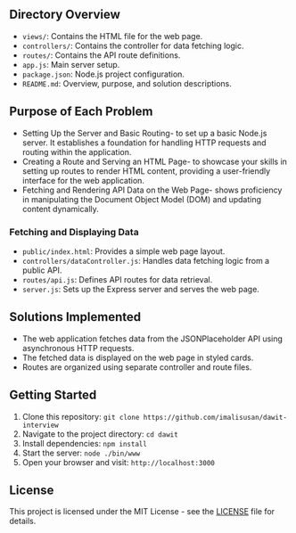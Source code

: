 ## Directory Overview
- `views/`: Contains the HTML file for the web page.
- `controllers/`: Contains the controller for data fetching logic.
- `routes/`: Contains the API route definitions.
- `app.js`: Main server setup.
- `package.json`: Node.js project configuration.
- `README.md`: Overview, purpose, and solution descriptions.

## Purpose of Each Problem
- Setting Up the Server and Basic Routing- to set up a basic Node.js server. It establishes a foundation for handling HTTP requests and routing within the application. 
- Creating a Route and Serving an HTML Page- to showcase your skills in setting up routes to render HTML content, providing a user-friendly interface for the web application.
- Fetching and Rendering API Data on the Web Page- shows proficiency in manipulating the Document Object Model (DOM) and updating content dynamically.


### Fetching and Displaying Data
- `public/index.html`: Provides a simple web page layout.
- `controllers/dataController.js`: Handles data fetching logic from a public API.
- `routes/api.js`: Defines API routes for data retrieval.
- `server.js`: Sets up the Express server and serves the web page.
## Solutions Implemented

- The web application fetches data from the JSONPlaceholder API using asynchronous HTTP requests.
- The fetched data is displayed on the web page in styled cards.
- Routes are organized using separate controller and route files.

## Getting Started

1. Clone this repository: `git clone https://github.com/imalisusan/dawit-interview`
2. Navigate to the project directory: `cd dawit`
3. Install dependencies: `npm install`
4. Start the server: `node ./bin/www`
5. Open your browser and visit: `http://localhost:3000`


## License

This project is licensed under the MIT License - see the [LICENSE](LICENSE) file for details.
